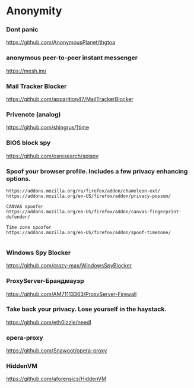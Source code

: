 # Anonymity

### Dont panic

https://github.com/AnonymousPlanet/thgtoa

### anonymous peer-to-peer instant messenger

https://mesh.im/

### Mail Tracker Blocker

https://github.com/apparition47/MailTrackerBlocker

### Privenote (analog)

https://github.com/shingrus/1time

### BIOS block spy

https://github.com/osresearch/spispy

### Spoof your browser profile. Includes a few privacy enhancing options.
````
https://addons.mozilla.org/ru/firefox/addon/chameleon-ext/
https://addons.mozilla.org/en-US/firefox/addon/privacy-possum/

CANVAS spoofer
https://addons.mozilla.org/en-US/firefox/addon/canvas-fingerprint-defender/

Time zone spoofer
https://addons.mozilla.org/en-US/firefox/addon/spoof-timezone/


````
### Windows Spy Blocker

https://github.com/crazy-max/WindowsSpyBlocker

### ProxyServer-Брандмауэр

https://github.com/AM71113363/ProxyServer-Firewall

### Take back your privacy. Lose yourself in the haystack.

https://github.com/eth0izzle/needl

### opera-proxy

https://github.com/Snawoot/opera-proxy


### HiddenVM

https://github.com/aforensics/HiddenVM
